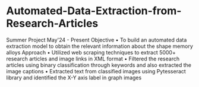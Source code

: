 # Automated-Data-Extraction-from-Research-Articles
Summer Project May'24 - Present
Objective 
• To build an automated data extraction model to obtain the relevant information about the shape memory alloys
Approach
• Utilized web scraping techniques to extract 5000+ research articles and image links in XML format
• Filtered the research articles using binary classification through keywords and also extracted the image captions
• Extracted text from classified images using Pytesseract library and identified the X-Y axis label in graph images
